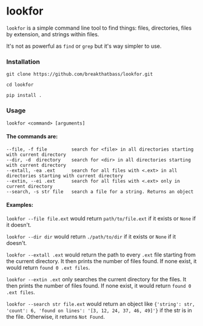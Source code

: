 # lookfor

```lookfor``` is a simple command line tool to find things: files, directories, files by extension, and strings within files.

It's not as powerful as ```find``` or ```grep``` but it's way simpler to use. 

### Installation

```git clone https://github.com/breakthatbass/lookfor.git```

```cd lookfor```

```pip install .```


### Usage

```lookfor <command> [arguments]```

#### The commands are:
```
--file, -f file         search for <file> in all directories starting with current directory
--dir, -d  directory    search for <dir> in all directories starting with current directory
--extall, -ea .ext      search for all files with <.ext> in all directories starting with current directory
--extin, --ei .ext      search for all files with <.ext> only in current directory
--search, -s str file   search a file for a string. Returns an object
```

#### Examples:
```lookfor --file file.ext``` would return ```path/to/file.ext``` if it exists or ```None``` if it doesn't.

```lookfor --dir dir``` would return ```./path/to/dir``` if it exists or  ```None``` if it doesn't.

```lookfor --extall .ext``` would return the path to every ```.ext``` file starting from the current directory. It then prints the number of files found. If none exist, it would return ```found 0 .ext files```.

```lookfor --extin .ext``` only searches the current directory for the files. It then prints the number of files found. If none exist, it would return ```found 0 .ext files```.

```lookfor --search str file.ext``` would return an object like ```{'string': str, 'count': 6, 'found on lines': '[3, 12, 24, 37, 46, 49]'}``` if the str is in the file. Otherwise, it returns ```Not Found```.